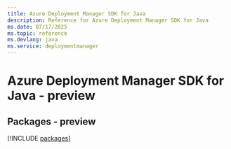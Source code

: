 ```yaml
---
title: Azure Deployment Manager SDK for Java
description: Reference for Azure Deployment Manager SDK for Java
ms.date: 07/17/2025
ms.topic: reference
ms.devlang: java
ms.service: deploymentmanager
---
```

# Azure Deployment Manager SDK for Java - preview
## Packages - preview
[!INCLUDE [packages](deployment-manager-index.md)]